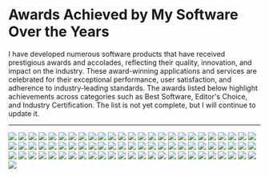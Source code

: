 # Awards Achieved by My Software Over the Years

I have developed numerous software products that have received prestigious awards and accolades, reflecting their quality, innovation, and impact on the industry. These award-winning applications and services are celebrated for their exceptional performance, user satisfaction, and adherence to industry-leading standards. The awards listed below highlight achievements across categories such as Best Software, Editor's Choice, and Industry Certification. The list is not yet complete, but I will continue to update it.

---

![](https://myawards.static.domains/awards/0.png) ![](https://myawards.static.domains/awards/1.JPG) ![](https://myawards.static.domains/awards/2.JPG) ![](https://myawards.static.domains/awards/3.JPG) ![](https://myawards.static.domains/awards/4.JPG) ![](https://myawards.static.domains/awards/5.JPG) ![](https://myawards.static.domains/awards/5star.gif) ![](https://myawards.static.domains/awards/5star2.gif) ![](https://myawards.static.domains/awards/5stars_award160x80.gif) ![](https://myawards.static.domains/awards/5starsaward.gif) ![](https://myawards.static.domains/awards/5starsaward2.gif) ![](https://myawards.static.domains/awards/5starsaward3.gif) ![](https://myawards.static.domains/awards/6.JPG) ![](https://myawards.static.domains/awards/7.JPG) ![](https://myawards.static.domains/awards/8.JPG) ![](https://myawards.static.domains/awards/9.JPG) ![](https://myawards.static.domains/awards/10.JPG) ![](https://myawards.static.domains/awards/11.JPG) ![](https://myawards.static.domains/awards/12.JPG) ![](https://myawards.static.domains/awards/13.JPG) ![](https://myawards.static.domains/awards/14.JPG) ![](https://myawards.static.domains/awards/15.JPG) ![](https://myawards.static.domains/awards/16.JPG) ![](https://myawards.static.domains/awards/17.JPG) ![](https://myawards.static.domains/awards/18.JPG) ![](https://myawards.static.domains/awards/19.JPG) ![](https://myawards.static.domains/awards/20.JPG) ![](https://myawards.static.domains/awards/21.JPG) ![](https://myawards.static.domains/awards/22.JPG) ![](https://myawards.static.domains/awards/23.JPG) ![](https://myawards.static.domains/awards/24.JPG) ![](https://myawards.static.domains/awards/25.JPG) ![](https://myawards.static.domains/awards/26.JPG) ![](https://myawards.static.domains/awards/27.JPG) ![](https://myawards.static.domains/awards/28.JPG) ![](https://myawards.static.domains/awards/29.JPG) ![](https://myawards.static.domains/awards/30.JPG) ![](https://myawards.static.domains/awards/31.JPG) ![](https://myawards.static.domains/awards/32.JPG) ![](https://myawards.static.domains/awards/33.JPG) ![](https://myawards.static.domains/awards/34.JPG) ![](https://myawards.static.domains/awards/35.JPG) ![](https://myawards.static.domains/awards/36.JPG) ![](https://myawards.static.domains/awards/37.JPG) ![](https://myawards.static.domains/awards/38.JPG) ![](https://myawards.static.domains/awards/39.JPG) ![](https://myawards.static.domains/awards/40.JPG) ![](https://myawards.static.domains/awards/41.JPG) ![](https://myawards.static.domains/awards/42.JPG) ![](https://myawards.static.domains/awards/43.JPG) ![](https://myawards.static.domains/awards/44.JPG) ![](https://myawards.static.domains/awards/45.JPG) ![](https://myawards.static.domains/awards/46.JPG) ![](https://myawards.static.domains/awards/47.JPG) ![](https://myawards.static.domains/awards/48.JPG) ![](https://myawards.static.domains/awards/49.JPG) ![](https://myawards.static.domains/awards/50.JPG) ![](https://myawards.static.domains/awards/51.JPG) ![](https://myawards.static.domains/awards/52.JPG) ![](https://myawards.static.domains/awards/53.JPG) ![](https://myawards.static.domains/awards/54.JPG) ![](https://myawards.static.domains/awards/55.JPG) ![](https://myawards.static.domains/awards/56.JPG) ![](https://myawards.static.domains/awards/award_5.gif) ![](https://myawards.static.domains/awards/award_200.jpg) ![](https://myawards.static.domains/awards/award_b_5.jpg) ![](https://myawards.static.domains/awards/big_5dudes.gif) ![](https://myawards.static.domains/awards/award_clean.png) ![](https://myawards.static.domains/awards/clean_certified.gif) ![](https://myawards.static.domains/awards/dr-5.png) ![](https://myawards.static.domains/awards/fb_1_rate5.gif) ![](https://myawards.static.domains/awards/fsstar_5.jpg) ![](https://myawards.static.domains/awards/5stars_rating.gif) ![](https://myawards.static.domains/awards/filetransit_5of5.gif) ![](https://myawards.static.domains/awards/dn_award.gif) ![](https://myawards.static.domains/awards/getabest_choice.gif)
